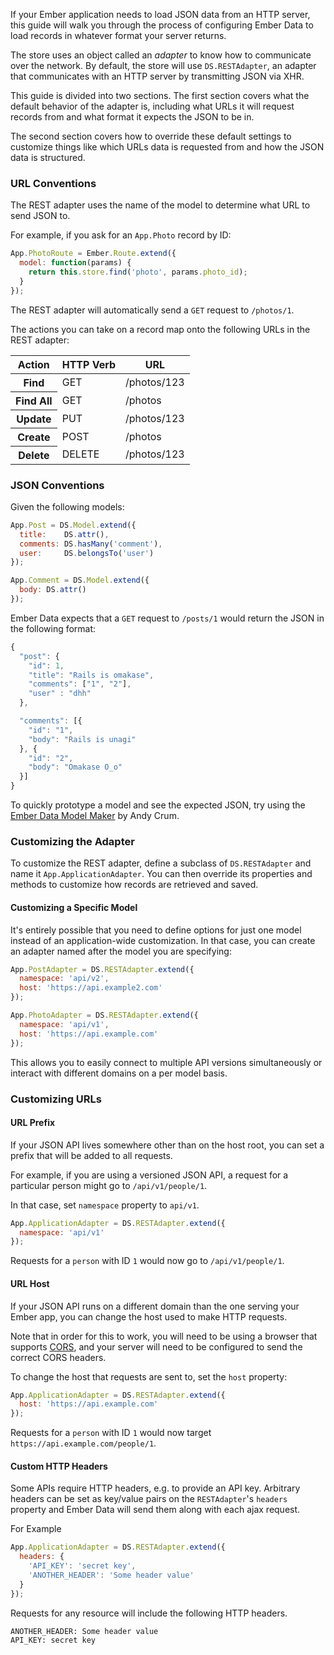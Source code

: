 If your Ember application needs to load JSON data from an HTTP
server, this guide will walk you through the process of configuring
Ember Data to load records in whatever format your server returns.

The store uses an object called an _adapter_ to know how to
communicate over the network. By default, the store will use
`DS.RESTAdapter`, an adapter that communicates with an HTTP server by
transmitting JSON via XHR.

This guide is divided into two sections. The first section covers what
the default behavior of the adapter is, including what URLs it will
request records from and what format it expects the JSON to be in.

The second section covers how to override these default settings to
customize things like which URLs data is requested from and how the JSON
data is structured.

### URL Conventions

The REST adapter uses the name of the model to determine what URL to
send JSON to.

For example, if you ask for an `App.Photo` record by ID:

```js
App.PhotoRoute = Ember.Route.extend({
  model: function(params) {
    return this.store.find('photo', params.photo_id);
  }
});
```

The REST adapter will automatically send a `GET` request to `/photos/1`.

The actions you can take on a record map onto the following URLs in the
REST adapter:

<table>
  <thead>
    <tr><th>Action</th><th>HTTP Verb</th><th>URL</th></tr>
  </thead>
  <tbody>
    <tr><th>Find</th><td>GET</td><td>/photos/123</td></tr>
    <tr><th>Find All</th><td>GET</td><td>/photos</td></tr>
    <tr><th>Update</th><td>PUT</td><td>/photos/123</td></tr>
    <tr><th>Create</th><td>POST</td><td>/photos</td></tr>
    <tr><th>Delete</th><td>DELETE</td><td>/photos/123</td></tr>
  </tbody>
</table>

### JSON Conventions

Given the following models:

```js
App.Post = DS.Model.extend({
  title:    DS.attr(),
  comments: DS.hasMany('comment'),
  user:     DS.belongsTo('user')
});

App.Comment = DS.Model.extend({
  body: DS.attr()
});
```

Ember Data expects that a `GET` request to `/posts/1` would
return the JSON in the following format:

```js
{
  "post": {
    "id": 1,
    "title": "Rails is omakase",
    "comments": ["1", "2"],
    "user" : "dhh"
  },

  "comments": [{
    "id": "1",
    "body": "Rails is unagi"
  }, {
    "id": "2",
    "body": "Omakase O_o"
  }]
}
```

To quickly prototype a model and see the expected JSON, try using the [Ember Data Model Maker](http://andycrum.github.io/ember-data-model-maker/) by Andy Crum.

### Customizing the Adapter

To customize the REST adapter, define a subclass of `DS.RESTAdapter` and
name it `App.ApplicationAdapter`. You can then override its properties
and methods to customize how records are retrieved and saved.

#### Customizing a Specific Model

It's entirely possible that you need to define options for just one model instead of an application-wide customization. In that case, you can create an adapter named after the model you are specifying:

```js
App.PostAdapter = DS.RESTAdapter.extend({
  namespace: 'api/v2',
  host: 'https://api.example2.com'
});

App.PhotoAdapter = DS.RESTAdapter.extend({
  namespace: 'api/v1',
  host: 'https://api.example.com'
});
```

This allows you to easily connect to multiple API versions simultaneously or interact with different domains on a per model basis.

### Customizing URLs

#### URL Prefix

If your JSON API lives somewhere other than on the host root,
you can set a prefix that will be added to all requests.

For example, if you are using a versioned JSON API, a request for a
particular person might go to `/api/v1/people/1`.

In that case, set `namespace` property to `api/v1`.

```js
App.ApplicationAdapter = DS.RESTAdapter.extend({
  namespace: 'api/v1'
});
```

Requests for a `person` with ID `1`  would now go to `/api/v1/people/1`.

#### URL Host

If your JSON API runs on a different domain than the one serving your
Ember app, you can change the host used to make HTTP requests.

Note that in order for this to work, you will need to be using a browser
that supports [CORS](http://www.html5rocks.com/en/tutorials/cors/), and
your server will need to be configured to send the correct CORS headers.

To change the host that requests are sent to, set the `host` property:

```js
App.ApplicationAdapter = DS.RESTAdapter.extend({
  host: 'https://api.example.com'
});
```

Requests for a `person` with ID `1` would now target `https://api.example.com/people/1`.

#### Custom HTTP Headers

Some APIs require HTTP headers, e.g. to provide an API key. Arbitrary
headers can be set as key/value pairs on the `RESTAdapter`'s `headers`
property and Ember Data will send them along with each ajax request.

For Example

```js
App.ApplicationAdapter = DS.RESTAdapter.extend({
  headers: {
    'API_KEY': 'secret key',
    'ANOTHER_HEADER': 'Some header value'
  }
});
```

Requests for any resource will include the following HTTP headers.

```http
ANOTHER_HEADER: Some header value
API_KEY: secret key
```
